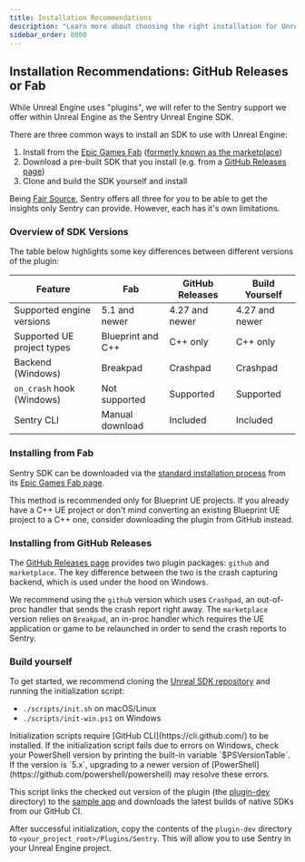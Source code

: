 ```yaml
---
title: Installation Recommendations
description: "Learn more about choosing the right installation for Unreal Engine."
sidebar_order: 8000
---
```


## Installation Recommendations: GitHub Releases or Fab

<Note>
While Unreal Engine uses "plugins", we will refer to the Sentry support we offer within Unreal Engine as the Sentry Unreal Engine SDK.
</Note>

There are three common ways to install an SDK to use with Unreal Engine:
1. Install from the [Epic Games Fab](https://www.fab.com/) ([formerly known as the marketplace](https://www.unrealengine.com/en-US/blog/fab-epics-new-unified-content-marketplace-launches-today))
2. Download a pre-built SDK that you install (e.g. from a [GitHub Releases page](https://github.com/getsentry/sentry-unreal/releases))
3. Clone and build the SDK yourself and install

Being [Fair Source](https://fair.io/), Sentry offers all three for you to be able to get the insights only Sentry can provide. However, each has it's own limitations.

### Overview of SDK Versions

The table below highlights some key differences between different versions of the plugin:

| Feature                    | Fab                 | GitHub Releases | Build Yourself |
|----------------------------|---------------------|-----------------|----------------|
| Supported engine versions  | 5.1 and newer       | 4.27 and newer  | 4.27 and newer |
| Supported UE project types | Blueprint and C++   | C++ only        | C++ only       |
| Backend (Windows)          | Breakpad            | Crashpad        | Crashpad       |
| `on_crash` hook (Windows)  | Not supported       | Supported       | Supported      |
| Sentry CLI                 | Manual download     | Included        | Included       |

### Installing from Fab

Sentry SDK can be downloaded via the [standard installation process](https://dev.epicgames.com/documentation/en-us/unreal-engine/working-with-plugins-in-unreal-engine#installingpluginsfromtheunrealenginemarketplace) from its [Epic Games Fab page](https://www.fab.com/listings/eaa89d9d-8d39-450c-b75f-acee010890a2).

This method is recommended only for Blueprint UE projects. If you already have a C++ UE project or don't mind converting an existing Blueprint UE project to a C++ one, consider downloading the plugin from GitHub instead.

### Installing from GitHub Releases

The [GitHub Releases page](https://github.com/getsentry/sentry-unreal/releases) provides two plugin packages: `github` and `marketplace`. The key difference between the two is the crash capturing backend, which is used under the hood on Windows.

We recommend using the `github` version which uses `Crashpad`, an out-of-proc handler that sends the crash report right away. The `marketplace` version relies on `Breakpad`, an in-proc handler which requires the UE application or game to be relaunched in order to send the crash reports to Sentry.

### Build yourself

To get started, we recommend cloning the [Unreal SDK repository](https://github.com/getsentry/sentry-unreal) and running the initialization script:

* `./scripts/init.sh` on macOS/Linux
* `./scripts/init-win.ps1` on Windows

<Note>
Initialization scripts require [GitHub CLI](https://cli.github.com/) to be installed.
</Note>

<Note>
If the initialization script fails due to errors on Windows, check your PowerShell version by printing the built-in variable `$PSVersionTable`. If the version is `5.x`, upgrading to a newer version of [PowerShell](https://github.com/powershell/powershell) may resolve these errors.
</Note>

This script links the checked out version of the plugin (the [plugin-dev](https://github.com/getsentry/sentry-unreal/tree/b67076ad5dc419d46b4be70a0bd6e64c2357a82d/plugin-dev) directory) to the [sample app](https://github.com/getsentry/sentry-unreal/tree/b67076ad5dc419d46b4be70a0bd6e64c2357a82d/sample) and downloads the latest builds of native SDKs from our GitHub CI.

After successful initialization, copy the contents of the `plugin-dev` directory to `<your_project_root>/Plugins/Sentry`. This will allow you to use Sentry in your Unreal Engine project.

